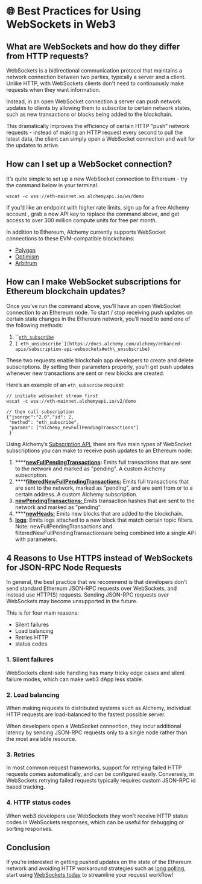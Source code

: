 # 🌐 Best Practices for Using WebSockets in Web3

## What are WebSockets and how do they differ from HTTP requests?&#x20;

WebSockets is a bidirectional communication protocol that maintains a network connection between two parties, typically a server and a client. Unlike HTTP, with WebSockets clients don't need to continuously make requests when they want information.

Instead, in an open WebSocket connection a server can push network updates to clients by allowing them to subscribe to certain network states, such as new transactions or blocks being added to the blockchain.

This dramatically improves the efficiency of certain HTTP “push” network requests - instead of making an HTTP request every second to pull the latest data, the client can simply open a WebSocket connection and wait for the updates to arrive.&#x20;

## How can I set up a WebSocket connection?&#x20;

It’s quite simple to set up a new WebSocket connection to Ethereum - try the command below in your terminal.

```
wscat -c wss://eth-mainnet.ws.alchemyapi.io/ws/demo
```

If you’d like an endpoint with higher rate limits, sign up for a free Alchemy account , grab a new API key to replace the command above, and get access to over 300 million compute units for free per month.

In addition to Ethereum, Alchemy currently supports WebSocket connections to these EVM-compatible blockchains:&#x20;

* [Polygon](https://docs.alchemy.com/alchemy/apis/polygon/eth-subscribe)&#x20;
* [Optimism](https://docs.alchemy.com/alchemy/apis/optimism/eth-subscribe)&#x20;
* [Arbitrum](https://docs.alchemy.com/alchemy/apis/arbitrum/eth-subscribe)

## How can I make WebSocket subscriptions for Ethereum blockchain updates?&#x20;

Once you’ve run the command above, you’ll have an open WebSocket connection to an Ethereum node. To start / stop receiving push updates on certain state changes in the Ethereum network, you’ll need to send one of the following methods:&#x20;

1. ``[`eth_subscribe`](https://docs.alchemy.com/alchemy/enhanced-apis/subscription-api-websockets#eth\_subscribe)&#x20;
2. ``[`eth_unsubscribe`](https://docs.alchemy.com/alchemy/enhanced-apis/subscription-api-websockets#eth\_unsubscribe)``

These two requests enable blockchain app developers to create and delete subscriptions. By setting their parameters properly, you’ll get push updates whenever new transactions are sent or new blocks are created.

Here’s an example of an `eth_subscribe` request:

```
// initiate websocket stream first 
wscat -c wss://eth-mainnet.alchemyapi.io/v2/demo

// then call subscription 
{"jsonrpc":"2.0","id": 2, 
 "method": "eth_subscribe", 
 "params": ["alchemy_newFullPendingTransactions"]
 }
```

Using Alchemy’s [Subscription API](https://docs.alchemy.com/alchemy/enhanced-apis/subscription-api-websockets), there are five main types of WebSocket subscriptions you can make to receive push updates to an Ethereum node: ​

1. ****[**newFullPendingTransactions**](https://docs.alchemy.com/alchemy/enhanced-apis/subscription-api-websockets#alchemy\_newfullpendingtransactions)**​:** Emits full transactions that are sent to the network and marked as "pending". A custom Alchemy subscription. ​
2. ****[**filteredNewFullPendingTransactions​:**](https://docs.alchemy.com/alchemy/enhanced-apis/subscription-api-websockets#alchemy\_filterednewfullpendingtransactions) Emits full transactions that are sent to the network, marked as "pending", and are sent from or to a certain address. A custom Alchemy subscription.&#x20;
3. ​[**newPendingTransactions​:** ](https://docs.alchemy.com/alchemy/enhanced-apis/subscription-api-websockets#newpendingtransactions)Emits transaction hashes that are sent to the network and marked as "pending". ​
4. ****[**newHeads​:**](https://docs.alchemy.com/alchemy/enhanced-apis/subscription-api-websockets#newheads) Emits new blocks that are added to the blockchain.&#x20;
5. ​[**logs**](https://docs.alchemy.com/alchemy/enhanced-apis/subscription-api-websockets#logs)​: Emits logs attached to a new block that match certain topic filters. Note: ​newFullPendingTransactions​ and ​filteredNewFullPendingTransactions​ are being combined into a single API with parameters.&#x20;

## 4 Reasons to Use HTTPS instead of WebSockets for JSON-RPC Node Requests&#x20;

In general, the best practice that we recommend is that developers don’t send standard Ethereum JSON-RPC requests over WebSockets, and instead use HTTP(S) requests. Sending JSON-RPC requests over WebSockets may become unsupported in the future.

This is for four main reasons:

* Silent failures&#x20;
* Load balancing&#x20;
* Retries HTTP&#x20;
* status codes

### 1. Silent failures&#x20;

WebSockets client-side handling has many tricky edge cases and silent failure modes, which can make web3 dApp less stable.

### 2. Load balancing&#x20;

When making requests to distributed systems such as Alchemy, individual HTTP requests are load-balanced to the fastest possible server.

When developers open a WebSocket connection, they incur additional latency by sending JSON-RPC requests only to a single node rather than the most available resource.&#x20;

### 3. Retries&#x20;

In most common request frameworks, support for retrying failed HTTP requests comes automatically, and can be configured easily. Conversely, in WebSockets retrying failed requests typically requires custom JSON-RPC id based tracking.&#x20;

### 4. HTTP status codes&#x20;

When web3 developers use WebSockets they won't receive HTTP status codes in WebSockets responses, which can be useful for debugging or sorting responses.

## Conclusion

If you’re interested in getting pushed updates on the state of the Ethereum network and avoiding HTTP workaround strategies such as [long polling](https://www.educative.io/edpresso/what-is-http-long-polling), start using [WebSockets today](https://docs.alchemy.com/alchemy/enhanced-apis/subscription-api-websockets) to streamline your request workflow!
